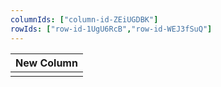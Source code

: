 ```yaml
---
columnIds: ["column-id-ZEiUGDBK"]
rowIds: ["row-id-1UgU6RcB","row-id-WEJ3fSuQ"]
---
```


| New Column |
| -------- |
|          |